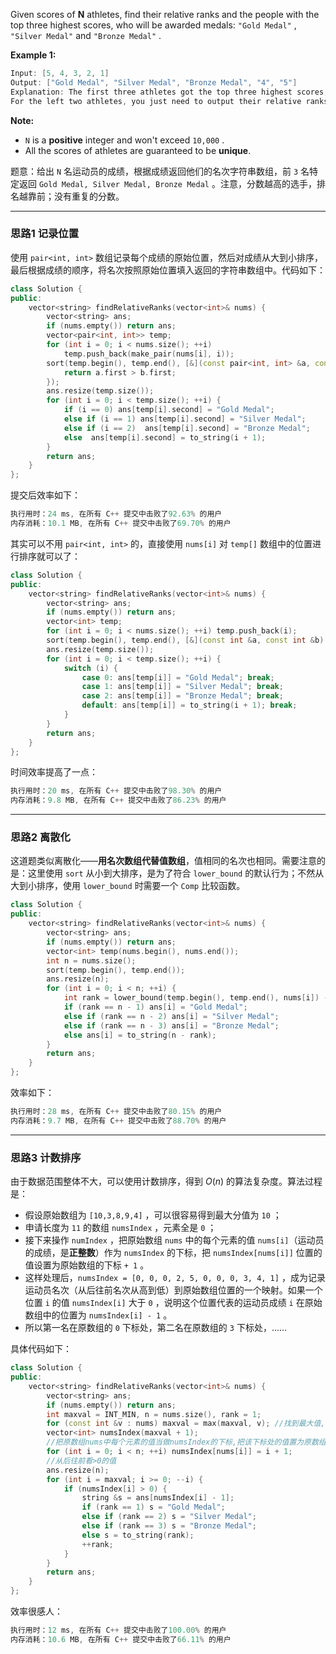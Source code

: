 Given scores of **N** athletes, find their relative ranks and the people with the top three highest scores, who will be awarded medals: `"Gold Medal"` , `"Silver Medal"` and `"Bronze Medal"` .

**Example 1:**
```c
Input: [5, 4, 3, 2, 1]
Output: ["Gold Medal", "Silver Medal", "Bronze Medal", "4", "5"]
Explanation: The first three athletes got the top three highest scores, so they got "Gold Medal", "Silver Medal" and "Bronze Medal". 
For the left two athletes, you just need to output their relative ranks according to their scores.
```

**Note:**
-  `N` is a **positive** integer and won't exceed `10,000` .
- All the scores of athletes are guaranteed to be **unique**.


题意：给出 `N` 名运动员的成绩，根据成绩返回他们的名次字符串数组，前 `3` 名特定返回 `Gold Medal, Silver Medal, Bronze Medal` 。注意，分数越高的选手，排名越靠前；没有重复的分数。

----
### 思路1 记录位置
使用 `pair<int, int>` 数组记录每个成绩的原始位置，然后对成绩从大到小排序，最后根据成绩的顺序，将名次按照原始位置填入返回的字符串数组中。代码如下：
```cpp
class Solution {
public:
    vector<string> findRelativeRanks(vector<int>& nums) {
        vector<string> ans;
        if (nums.empty()) return ans;
        vector<pair<int, int>> temp;
        for (int i = 0; i < nums.size(); ++i)
            temp.push_back(make_pair(nums[i], i));
        sort(temp.begin(), temp.end(), [&](const pair<int, int> &a, const pair<int, int> &b) {
            return a.first > b.first;
        });
        ans.resize(temp.size());
        for (int i = 0; i < temp.size(); ++i) {
            if (i == 0) ans[temp[i].second] = "Gold Medal";
            else if (i == 1) ans[temp[i].second] = "Silver Medal";
            else if (i == 2)  ans[temp[i].second] = "Bronze Medal";
            else  ans[temp[i].second] = to_string(i + 1);
        }
        return ans;
    }
};
```
提交后效率如下：
```cpp
执行用时：24 ms, 在所有 C++ 提交中击败了92.63% 的用户
内存消耗：10.1 MB, 在所有 C++ 提交中击败了69.70% 的用户
```
其实可以不用 `pair<int, int>` 的，直接使用 `nums[i]` 对 `temp[]` 数组中的位置进行排序就可以了：
```cpp
class Solution {
public:
    vector<string> findRelativeRanks(vector<int>& nums) {
        vector<string> ans;
        if (nums.empty()) return ans;
        vector<int> temp;
        for (int i = 0; i < nums.size(); ++i) temp.push_back(i);
        sort(temp.begin(), temp.end(), [&](const int &a, const int &b) { return nums[a] > nums[b]; });
        ans.resize(temp.size());
        for (int i = 0; i < temp.size(); ++i) {
            switch (i) {
                case 0: ans[temp[i]] = "Gold Medal"; break;
                case 1: ans[temp[i]] = "Silver Medal"; break;
                case 2: ans[temp[i]] = "Bronze Medal"; break;
                default: ans[temp[i]] = to_string(i + 1); break;
            }
        }
        return ans;
    }
};
```
时间效率提高了一点：
```cpp
执行用时：20 ms, 在所有 C++ 提交中击败了98.30% 的用户
内存消耗：9.8 MB, 在所有 C++ 提交中击败了86.23% 的用户
```
---
### 思路2 离散化
这道题类似离散化——**用名次数组代替值数组**，值相同的名次也相同。需要注意的是：这里使用 `sort` 从小到大排序，是为了符合 `lower_bound` 的默认行为；不然从大到小排序，使用 `lower_bound` 时需要一个 `Comp` 比较函数。
```cpp
class Solution {
public:
    vector<string> findRelativeRanks(vector<int>& nums) {
        vector<string> ans;
        if (nums.empty()) return ans; 
        vector<int> temp(nums.begin(), nums.end());
        int n = nums.size();
        sort(temp.begin(), temp.end()); 
        ans.resize(n);
        for (int i = 0; i < n; ++i) {
            int rank = lower_bound(temp.begin(), temp.end(), nums[i]) - temp.begin(); 
            if (rank == n - 1) ans[i] = "Gold Medal"; 
            else if (rank == n - 2) ans[i] = "Silver Medal";  
            else if (rank == n - 3) ans[i] = "Bronze Medal";  
            else ans[i] = to_string(n - rank);
        }
        return ans;
    }
};
```
效率如下：
```cpp
执行用时：28 ms, 在所有 C++ 提交中击败了80.15% 的用户
内存消耗：9.7 MB, 在所有 C++ 提交中击败了88.70% 的用户
```
---
### 思路3 计数排序
由于数据范围整体不大，可以使用计数排序，得到 $O(n)$ 的算法复杂度。算法过程是：
- 假设原始数组为 `[10,3,8,9,4]` ，可以很容易得到最大分值为 `10` ；
- 申请长度为 `11` 的数组 `numsIndex` ，元素全是 `0` ；
- 接下来操作 `numIndex` ，把原始数组 `nums` 中的每个元素的值 `nums[i]`（运动员的成绩，是**正整数**）作为 `numsIndex` 的下标，把 `numsIndex[nums[i]]` 位置的值设置为原始数组的下标 `+ 1` 。
- 这样处理后，`numsIndex = [0, 0, 0, 2, 5, 0, 0, 0, 3, 4, 1]` ，成为记录运动员名次（从后往前名次从高到低）到原始数组位置的一个映射。如果一个位置 `i` 的值 `numsIndex[i]` 大于 `0` ，说明这个位置代表的运动员成绩 `i` 在原始数组中的位置为 `numsIndex[i] - 1` 。
- 所以第一名在原数组的 `0` 下标处，第二名在原数组的 `3` 下标处，……

具体代码如下：
```cpp
class Solution {
public:
    vector<string> findRelativeRanks(vector<int>& nums) {
        vector<string> ans;
        if (nums.empty()) return ans; 
        int maxval = INT_MIN, n = nums.size(), rank = 1; 
        for (const int &v : nums) maxval = max(maxval, v); //找到最大值,作为计数数组的范围
        vector<int> numsIndex(maxval + 1); 
        //把原数组nums中每个元素的值当做numsIndex的下标,把该下标处的值置为原数组的下标+1
        for (int i = 0; i < n; ++i) numsIndex[nums[i]] = i + 1; 
        //从后往前看>0的值
        ans.resize(n);
        for (int i = maxval; i >= 0; --i) {
            if (numsIndex[i] > 0) { 
                string &s = ans[numsIndex[i] - 1];
                if (rank == 1) s = "Gold Medal";
                else if (rank == 2) s = "Silver Medal";
                else if (rank == 3) s = "Bronze Medal";
                else s = to_string(rank);
                ++rank;
            }
        }
        return ans;
    }
};
```
效率很感人：
```cpp
执行用时：12 ms, 在所有 C++ 提交中击败了100.00% 的用户
内存消耗：10.6 MB, 在所有 C++ 提交中击败了66.11% 的用户
```
